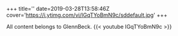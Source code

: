 +++
title=''
date=2019-03-28T13:58:46Z
cover='https://i.ytimg.com/vi/IGqTYoBmN9c/sddefault.jpg'
+++

All content belongs to GlennBeck.
{{< youtube IGqTYoBmN9c >}}
